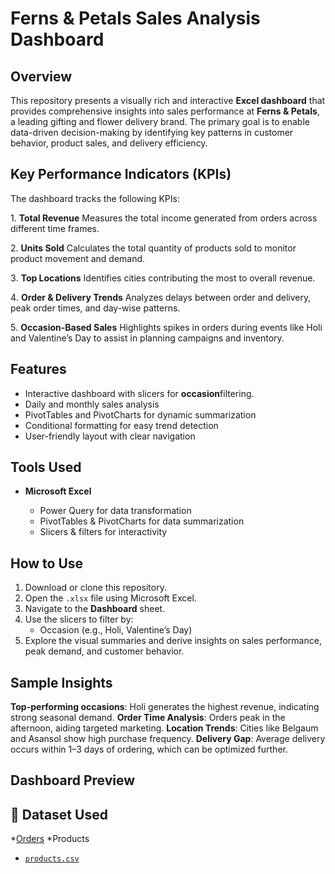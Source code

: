 
#  Ferns & Petals Sales Analysis Dashboard

##  Overview

This repository presents a visually rich and interactive **Excel dashboard** that provides comprehensive insights into sales performance at **Ferns & Petals**, a leading gifting and flower delivery brand. The primary goal is to enable data-driven decision-making by identifying key patterns in customer behavior, product sales, and delivery efficiency.

##  Key Performance Indicators (KPIs)

The dashboard tracks the following KPIs:

1️. **Total Revenue**
Measures the total income generated from orders across different time frames.

2️. **Units Sold**
Calculates the total quantity of products sold to monitor product movement and demand.

3️. **Top Locations**
Identifies cities contributing the most to overall revenue.

4️. **Order & Delivery Trends**
Analyzes delays between order and delivery, peak order times, and day-wise patterns.

5️. **Occasion-Based Sales**
Highlights spikes in orders during events like Holi and Valentine’s Day to assist in planning campaigns and inventory.


## Features

* Interactive dashboard with slicers for **occasion**filtering.
* Daily and monthly sales analysis
* PivotTables and PivotCharts for dynamic summarization
* Conditional formatting for easy trend detection
* User-friendly layout with clear navigation


##  Tools Used

* **Microsoft Excel**

  * Power Query for data transformation
  * PivotTables & PivotCharts for data summarization
  * Slicers & filters for interactivity
 
##  How to Use

1. Download or clone this repository.
2. Open the `.xlsx` file using Microsoft Excel.
3. Navigate to the **Dashboard** sheet.
4. Use the slicers to filter by:
   * Occasion (e.g., Holi, Valentine’s Day)
  5. Explore the visual summaries and derive insights on sales performance, peak demand, and customer behavior.


##  Sample Insights

**Top-performing occasions**: Holi generates the highest revenue, indicating strong seasonal demand.
**Order Time Analysis**: Orders peak in the afternoon, aiding targeted marketing.
**Location Trends**: Cities like Belgaum and Asansol show high purchase frequency.
**Delivery Gap**: Average delivery occurs within 1–3 days of ordering, which can be optimized further.


## Dashboard Preview


## 📂 Dataset Used

*<a href="https://github.com/Akshitachoudhary/Fnp_sales_analysis_excel/blob/main/orders.csv">Orders</a>
*<a herf="https://github.com/Akshitachoudhary/Fnp_sales_analysis_excel/blob/main/products.csv">Products</a>

* [`products.csv`](https://github.com/yourusername/repositoryname/blob/main/products.csv)
